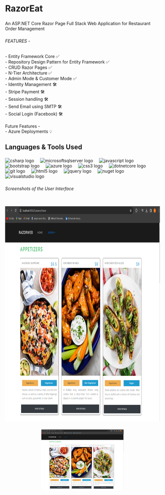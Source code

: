 <h1 align="left">RazorEat</h1>

###

<p align="left">An ASP.NET Core Razor Page Full Stack Web Application for Restaurant Order Management</p>

###

<h6 align="left">FEATURES -</h6>

###

<p align="left">- Entity Framework Core ✅<br> - Repository Design Pattern for Entity Framework ✅<br> - CRUD Razor Pages ✅<br> - N-Tier Architecture ✅<br>- Admin Mode & Customer Mode ✅<br> - Identity Management 🛠️<br> - Stripe Payment 🛠️<br> - Session handling 🛠️<br> - Send Email using SMTP 🛠️<br> - Social Login (Facebook) 🛠️<br><br>Future Features - <br> - Azure Deployments 💡</p>

###

<h2 align="left">Languages & Tools Used</h2>

###

<div align="left">
  <img src="https://cdn.jsdelivr.net/gh/devicons/devicon/icons/csharp/csharp-original.svg" height="40" alt="csharp logo"  />
  <img width="12" />
  <img src="https://cdn.simpleicons.org/microsoftsqlserver/CC2927" height="40" alt="microsoftsqlserver logo"  />
  <img width="12" />
  <img src="https://cdn.simpleicons.org/javascript/F7DF1E" height="40" alt="javascript logo"  />
  <img width="12" />
  <img src="https://cdn.jsdelivr.net/gh/devicons/devicon/icons/bootstrap/bootstrap-original.svg" height="40" alt="bootstrap logo"  />
  <img width="12" />
  <img src="https://cdn.jsdelivr.net/gh/devicons/devicon/icons/azure/azure-original.svg" height="40" alt="azure logo"  />
  <img width="12" />
  <img src="https://cdn.jsdelivr.net/gh/devicons/devicon/icons/css3/css3-original.svg" height="40" alt="css3 logo"  />
  <img width="12" />
  <img src="https://cdn.jsdelivr.net/gh/devicons/devicon/icons/dotnetcore/dotnetcore-original.svg" height="40" alt="dotnetcore logo"  />
  <img width="12" />
  <img src="https://cdn.jsdelivr.net/gh/devicons/devicon/icons/git/git-original.svg" height="40" alt="git logo"  />
  <img width="12" />
  <img src="https://cdn.jsdelivr.net/gh/devicons/devicon/icons/html5/html5-original.svg" height="40" alt="html5 logo"  />
  <img width="12" />
  <img src="https://cdn.jsdelivr.net/gh/devicons/devicon/icons/jquery/jquery-original.svg" height="40" alt="jquery logo"  />
  <img width="12" />
  <img src="https://cdn.jsdelivr.net/gh/devicons/devicon/icons/nuget/nuget-original.svg" height="40" alt="nuget logo"  />
  <img width="12" />
  <img src="https://cdn.jsdelivr.net/gh/devicons/devicon/icons/visualstudio/visualstudio-plain.svg" height="40" alt="visualstudio logo"  />
</div>

###

<h6 align="left">Screenshots of the User Interface</h6>

###

<br clear="both">

<div align="center">
  <img height="700" src="https://github.com/shravanDrive/RazorDemo/blob/master/RazorWeb/wwwroot/images/Demo%20Screenshots/Home%20Page.png"  />
</div>

###

<div align="center">
  <img height="200" src="https://github.com/shravanDrive/RazorDemo/blob/master/RazorWeb/wwwroot/images/Demo%20Screenshots/Home%20Page.png"  />
</div>

###
